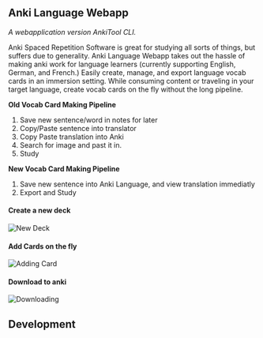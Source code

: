 ## Anki Language Webapp
*A webapplication version AnkiTool CLI.*

Anki Spaced Repetition Software is great for studying all sorts of things, but suffers due to generality. Anki Language Webapp takes out the hassle of making anki work for language learners (currently supporting English, German, and French.) Easily create, manage, and export language vocab cards in an immersion setting. While consuming content or traveling in your target language, create vocab cards on the fly without the long pipeline. 

**Old Vocab Card Making Pipeline**

1. Save new sentence/word in notes for later
2. Copy/Paste sentence into translator
3. Copy Paste translation into Anki
4. Search for image and past it in.
5. Study

**New Vocab Card Making Pipeline**

1. Save new sentence into Anki Language, and view translation immediatly
2. Export and Study

#### Create a new deck
![New Deck](https://raw.githubusercontent.com/ChrisWeldon/GarminVenuAvatar/readme-update/docimages/Watchface_Intro.png)

#### Add Cards on the fly
![Adding Card](https://raw.githubusercontent.com/ChrisWeldon/AnkiTool/readme-update/public/ankiweb_addcard.png)

#### Download to anki
![Downloading](https://raw.githubusercontent.com/ChrisWeldon/AnkiTool/readme-update/public/ankiweb_download.png)



## Development






